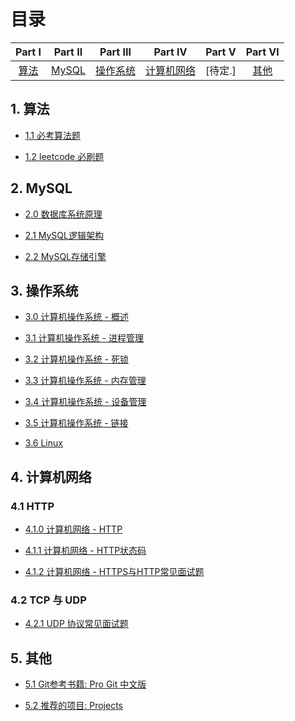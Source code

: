 # 目录

| Part Ⅰ | Part Ⅱ | Part Ⅲ | Part Ⅳ | Part Ⅴ | Part Ⅵ 
| :--------: | :---------: | :---------: | :---------: | :---------: | :---------: |
|[算法](#1-算法) | [MySQL](#2-MySQL)|[操作系统](#3-操作系统)|[计算机网络](#4-计算机网络)|[待定.]|[其他](#5-其他)

## 1. 算法
- [1.1 必考算法题](./Algorithms)  

- [1.2 leetcode 必刷题](./Algorithms/LeetCode/)

## 2. MySQL
- [2.0 数据库系统原理](./MySQL/Principles_of_Database_System.md)  

- [2.1 MySQL逻辑架构](./MySQL/mysql_arch.md)  

- [2.2 MySQL存储引擎](./MySQL/mysql_engine.md)

## 3. 操作系统

- [3.0 计算机操作系统 - 概述](./OS/overview.md)

- [3.1 计算机操作系统 - 进程管理](./OS/Process_Management.md)

- [3.2 计算机操作系统 - 死锁](./OS/deadlock.md)

- [3.3 计算机操作系统 - 内存管理](./OS/Memory_Management.md)

- [3.4 计算机操作系统 - 设备管理](./OS/Device_Management.md)

- [3.5 计算机操作系统 - 链接](./OS/link.md)

- [3.6 Linux](./OS/Linux.md)

## 4. 计算机网络
### 4.1 HTTP
- [4.1.0 计算机网络 - HTTP](./Network/HTTP.md)

- [4.1.1 计算机网络 - HTTP状态码](./Network/StatusCode.md)

- [4.1.2 计算机网络 - HTTPS与HTTP常见面试题](./Network/HTTPS与HTTP.md)

### 4.2 TCP 与 UDP
- [4.2.1 UDP 协议常见面试题](./Network/UDP.md)

## 5. 其他

- [5.1 Git参考书籍: Pro Git 中文版](http://iissnan.com/progit/)    

- [5.2 推荐的项目: Projects](./assets/Projects.md)


